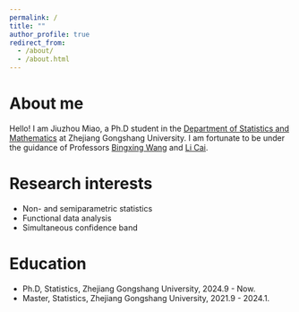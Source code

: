 ```yaml
---
permalink: /
title: ""
author_profile: true
redirect_from: 
  - /about/
  - /about.html
---
```


About me
======

Hello! I am Jiuzhou Miao, a Ph.D student in the [Department of Statistics and Mathematics](http://tjjy.zjgsu.edu.cn/) at Zhejiang Gongshang University. I am fortunate to be under the guidance of Professors [Bingxing Wang](http://tjjy.zjgsu.edu.cn/show.asp?newid=1397) and [Li Cai](http://tjjy.zjgsu.edu.cn/Show.asp?newid=7692).

Research interests
======
-  Non- and semiparametric statistics
- Functional data analysis
- Simultaneous confidence band

Education
======
- Ph.D, Statistics, Zhejiang Gongshang University, 2024.9 - Now.
- Master, Statistics, Zhejiang Gongshang University, 2021.9 - 2024.1.



